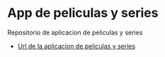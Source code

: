 # App de peliculas y series

Repositorio de aplicacion de peliculas y series

- [Url de la aplicacion de peliculas y series](https://Axe10rellana.github.io/movieapp/movieapp)

